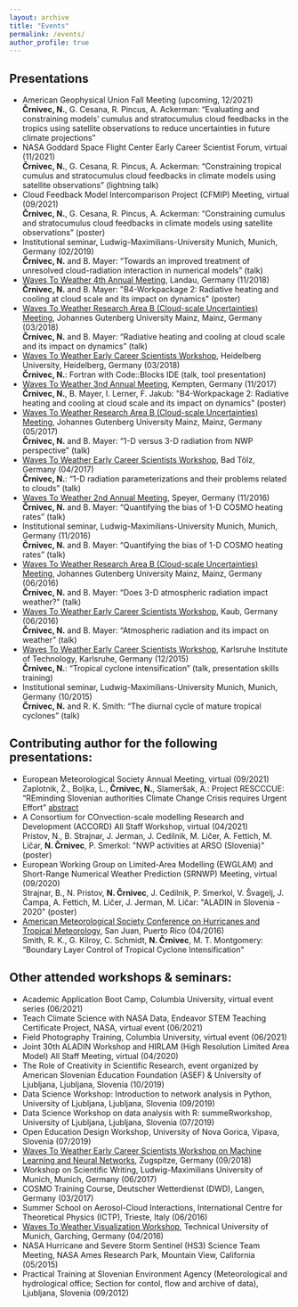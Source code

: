 ```yaml
---
layout: archive
title: "Events"
permalink: /events/
author_profile: true
---
```


## Presentations
* American Geophysical Union Fall Meeting (upcoming, 12/2021)<br/>**Črnivec, N.**, G. Cesana, R. Pincus, A. Ackerman: “Evaluating and constraining models' cumulus and stratocumulus cloud feedbacks in the tropics using satellite observations to reduce uncertainties in future climate projections” 
* NASA Goddard Space Flight Center Early Career Scientist Forum, virtual (11/2021)<br/>**Črnivec, N.**, G. Cesana, R. Pincus, A. Ackerman: “Constraining tropical cumulus and stratocumulus cloud feedbacks in climate models using satellite observations” (lightning talk)
* Cloud Feedback Model Intercomparison Project (CFMIP) Meeting, virtual (09/2021)<br/>**Črnivec, N.**, G. Cesana, R. Pincus, A. Ackerman: “Constraining cumulus and stratocumulus cloud feedbacks in climate models using satellite observations” (poster)
* Institutional seminar, Ludwig-Maximilians-University Munich, Munich, Germany (02/2019)<br/>**Črnivec, N.** and B. Mayer: “Towards an improved treatment of unresolved cloud-radiation interaction in numerical models” (talk)
* [Waves To Weather 4th Annual Meeting](https://w2w.meteo.physik.uni-muenchen.de/meetings/4th-annual-meeting-nov18/index.html), Landau, Germany (11/2018)<br/>**Črnivec, N.** and B. Mayer: "B4-Workpackage 2: Radiative heating and cooling at cloud scale and its impact on dynamics" (poster)
* [Waves To Weather Research Area B (Cloud-scale Uncertainties) Meeting](https://w2w.meteo.physik.uni-muenchen.de/meetings/rab-meeting-mar2018/index.html), Johannes Gutenberg University Mainz, Mainz, Germany (03/2018)<br/>**Črnivec, N.** and B. Mayer: “Radiative heating and cooling at cloud scale and its impact on dynamics” (talk)
* [Waves To Weather Early Career Scientists Workshop](https://w2w.meteo.physik.uni-muenchen.de/meetings/ecs-workshop-mar-2018/index.html), Heidelberg University, Heidelberg, Germany (03/2018)<br/>**Črnivec, N.**: Fortran with Code::Blocks IDE (talk, tool presentation)
* [Waves To Weather 3nd Annual Meeting](https://w2w.meteo.physik.uni-muenchen.de/meetings/3rd-annual-meeting2017/index.html), Kempten, Germany (11/2017)<br/>**Črnivec, N.**, B. Mayer, I. Lerner, F. Jakub: "B4-Workpackage 2: Radiative heating and cooling at cloud scale and its impact on dynamics" (poster)
* [Waves To Weather Research Area B (Cloud-scale Uncertainties) Meeting](https://w2w.meteo.physik.uni-muenchen.de/meetings/rab-meeting-2017/rab-grouppicture_2017.jpg), Johannes Gutenberg University Mainz, Mainz, Germany (05/2017)<br/>**Črnivec, N.** and B. Mayer: “1-D versus 3-D radiation from NWP perspective” (talk)
* [Waves To Weather Early Career Scientists Workshop](https://w2w.meteo.physik.uni-muenchen.de/meetings/ecs_meeting_april2017/index.html), Bad Tölz, Germany (04/2017)<br/>**Črnivec, N.**: “1-D radiation parameterizations and their problems related to clouds” (talk)
* [Waves To Weather 2nd Annual Meeting](https://w2w.meteo.physik.uni-muenchen.de/meetings/annual_meeting2/index.html), Speyer, Germany (11/2016)<br/>**Črnivec, N.** and B. Mayer: “Quantifying the bias of 1-D COSMO heating rates” (talk)
* Institutional seminar, Ludwig-Maximilians-University Munich, Munich, Germany (11/2016)<br/>**Črnivec, N.** and B. Mayer: “Quantifying the bias of 1-D COSMO heating rates” (talk)
* [Waves To Weather Research Area B (Cloud-scale Uncertainties) Meeting](https://w2w.meteo.physik.uni-muenchen.de/meetings/ra-b-meeting-jun-2016/index.html), Johannes Gutenberg University Mainz, Mainz, Germany (06/2016)<br/>**Črnivec, N.** and B. Mayer: “Does 3-D atmospheric radiation impact weather?" (talk)
* [Waves To Weather Early Career Scientists Workshop](https://w2w.meteo.physik.uni-muenchen.de/meetings/ecs-workshop-jun-2016/index.html), Kaub, Germany (06/2016)<br/>**Črnivec, N.** and B. Mayer: “Atmospheric radiation and its impact on weather” (talk)
* [Waves To Weather Early Career Scientists Workshop](https://w2w.meteo.physik.uni-muenchen.de/meetings/ecs-workshop-dec15/index.html), Karlsruhe Institute of Technology, Karlsruhe, Germany (12/2015)<br/>**Črnivec, N.**: “Tropical cyclone intensification” (talk, presentation skills training)
* Institutional seminar, Ludwig-Maximilians-University Munich, Munich, Germany (10/2015)<br/>**Črnivec, N.** and R. K. Smith: “The diurnal cycle of mature tropical cyclones” (talk)

## Contributing author for the following presentations:
* European Meteorological Society Annual Meeting, virtual (09/2021)<br/> Zaplotnik, Ž., Boljka, L., **Črnivec, N.**, Slameršak, A.: Project RESCCCUE: “REminding Slovenian authorities Climate Change Crisis requires Urgent Effort” [abstract](https://meetingorganizer.copernicus.org/EMS2021/EMS2021-416.html)
* A Consortium for COnvection-scale modelling Research and Development (ACCORD) All Staff Workshop, virtual (04/2021)<br/>
Pristov, N., B. Strajnar, J. Jerman, J. Cedilnik, M. Ličer, A. Fettich, M. Ličar, **N. Črnivec**, P. Smerkol: "NWP activities at ARSO (Slovenia)" (poster)
* European Working Group on Limited-Area Modelling (EWGLAM) and Short-Range Numerical Weather Prediction (SRNWP) Meeting, virtual (09/2020)<br/>
Strajnar, B., N. Pristov, **N. Črnivec**, J. Cedilnik, P. Smerkol, V. Švagelj, J. Čampa, A. Fettich, M. Ličer, J. Jerman, M. Ličar: "ALADIN in Slovenia - 2020" (poster)
* [American Meteorological Society Conference on Hurricanes and Tropical Meteorology](https://ams.confex.com/ams/32Hurr/webprogram/32HURRICANES.html), San Juan, Puerto Rico (04/2016)<br/>
Smith, R. K., G. Kilroy, C. Schmidt, **N. Črnivec**, M. T. Montgomery: “Boundary Layer Control of Tropical Cyclone Intensification"

## Other attended workshops & seminars:
* Academic Application Boot Camp, Columbia University, virtual event series (06/2021)
* Teach Climate Science with NASA Data, Endeavor STEM Teaching Certificate Project, NASA, virtual event (06/2021)
* Field Photography Training, Columbia University, virtual event (06/2021)
* Joint 30th ALADIN Workshop and HIRLAM (High Resolution Limited Area Model) All Staff Meeting, virtual (04/2020)
* The Role of Creativity in Scientific Research, event organized by American Slovenian Education Foundation (ASEF) & University of Ljubljana, Ljubljana, Slovenia (10/2019)
* Data Science Workshop: Introduction to network analysis in Python, University of Ljubljana, Ljubljana, Slovenia (09/2019)
* Data Science Workshop on data analysis with R: summeRworkshop, University of Ljubljana, Ljubljana, Slovenia (07/2019)
* Open Education Design Workshop, University of Nova Gorica, Vipava, Slovenia (07/2019)
* [Waves To Weather Early Career Scientists Workshop on Machine Learning and Neural Networks](https://www.wavestoweather.de/meetings/workshop_neural_networks_sep18/index.html), Zugspitze, Germany (09/2018)
* Workshop on Scientific Writing, Ludwig-Maximilians University of Munich, Munich, Germany (06/2017)
* COSMO Training Course, Deutscher Wetterdienst (DWD), Langen, Germany (03/2017)
* Summer School on Aerosol-Cloud Interactions, International Centre for Theoretical Physics (ICTP), Trieste, Italy (06/2016)
* [Waves To Weather Visualization Workshop](https://w2w.meteo.physik.uni-muenchen.de/meetings/visualization-workshop2016/index.html), Technical University of Munich, Garching, Germany (04/2016)
* NASA Hurricane and Severe Storm Sentinel (HS3) Science Team Meeting, NASA Ames Research Park, Mountain View, California (05/2015)
* Practical Training at Slovenian Environment Agency (Meteorological and hydrological office; Section for contol, flow and archive of data), Ljubljana, Slovenia (09/2012)
